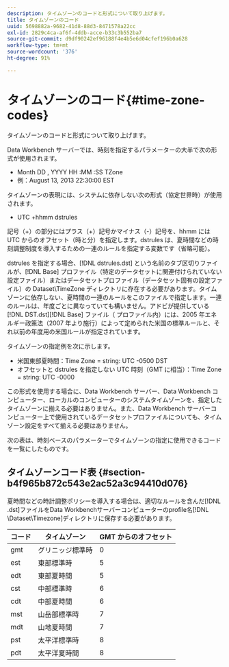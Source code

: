 ```yaml
---
description: タイムゾーンのコードと形式について取り上げます。
title: タイムゾーンのコード
uuid: 5698882a-9682-41d8-88d3-8471578a22cc
exl-id: 2829c4ca-af6f-4ddb-acce-b33c3b552ba7
source-git-commit: d9df90242ef96188f4e4b5e6d04cfef196b0a628
workflow-type: tm+mt
source-wordcount: '376'
ht-degree: 91%

---
```


# タイムゾーンのコード{#time-zone-codes}

タイムゾーンのコードと形式について取り上げます。

Data Workbench サーバーでは、時刻を指定するパラメーターの大半で次の形式が使用されます。

* Month DD , YYYY HH :MM :SS TZone
* 例：August 13, 2013 22:30:00 EST

タイムゾーンの表現には、システムに依存しない次の形式（協定世界時）が使用されます。

* UTC +hhmm dstrules

記号（+）の部分にはプラス（+）記号かマイナス（-）記号を、hhmm には UTC からのオフセット（時と分）を指定します。dstrules は、夏時間などの時刻調整制度を導入するための一連のルールを指定する変数です（省略可能）。

dstrules を指定する場合、[!DNL dstrules.dst] という名前のタブ区切りファイルが、[!DNL Base] プロファイル（特定のデータセットに関連付けられていない設定ファイル）またはデータセットプロファイル（データセット固有の設定ファイル）の Dataset\TimeZone ディレクトリに存在する必要があります。タイムゾーンに依存しない、夏時間の一連のルールをこのファイルで指定します。一連のルールは、年度ごとに異なっていても構いません。アドビが提供している [!DNL DST.dst][!DNL Base] ファイル（ プロファイル内）には、2005 年エネルギー政策法（2007 年より施行）によって定められた米国の標準ルールと、それ以前の年度用の米国ルールが指定されています。

タイムゾーンの指定例を次に示します。

* 米国東部夏時間：Time Zone = string: UTC -0500 DST
* オフセットと dstrules を指定しない UTC 時刻（GMT に相当）：Time Zone = string: UTC -0000

この形式を使用する場合に、Data Workbench サーバー、Data Workbench コンピューター、ローカルのコンピューターのシステムタイムゾーンを、指定したタイムゾーンに揃える必要はありません。また、Data Workbench サーバーコンピューター上で使用されているデータセットプロファイルについても、タイムゾーン設定をすべて揃える必要はありません。

次の表は、時刻ベースのパラメーターでタイムゾーンの指定に使用できるコードを一覧にしたものです。

## タイムゾーンコード表 {#section-b4f965b872c543e2ac52a3c94410d076}

夏時間などの時計調整ポリシーを導入する場合は、適切なルールを含んだ[!DNL .dst]ファイルをData Workbenchサーバーコンピューターのprofile名[!DNL \Dataset\Timezone]ディレクトリに保存する必要があります。

| コード | タイムゾーン | GMT からのオフセット |
|---|---|---|
| gmt | グリニッジ標準時 | 0 |
| est | 東部標準時 | 5 |
| edt | 東部夏時間 | 5 |
| cst | 中部標準時 | 6 |
| cdt | 中部夏時間 | 6 |
| mst | 山岳部標準時 | 7 |
| mdt | 山地夏時間 | 7 |
| pst | 太平洋標準時 | 8 |
| pdt | 太平洋夏時間 | 8 |
